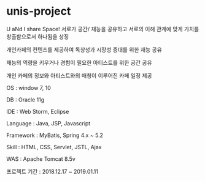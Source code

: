 # unis-project
U aNd I share Space! 서로가 공간/ 재능을 공유하고 서로의 이해 관계에 맞게 가치를 창출함으로서 하나됨을 상징


개인카페의 컨텐츠를 제공하여 독창성과 시장성 증대를 위한 재능 공유

재능의 역량을 키우거나 경험이 필요한 아티스트를 위한 공간 공유

개인 카페의 정보와 아티스트와의 매칭이 이루어진 카페 일정 제공 


             
               
               
OS : window 7, 10

DB : Oracle 11g 

IDE : Web Storm, Eclipse

Language : Java, JSP, Javascript

Framework : MyBatis, Spring 4.x ~ 5.2

Skill : HTML, CSS, Servlet, JSTL, Ajax

WAS : Apache Tomcat 8.5v



프로젝트 기간 :  2018.12.17 ~ 2019.01.11
